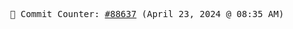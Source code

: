 <p align="center">
    <samp>
        📮 Commit Counter: <a href="https://github.com/Javascript-void0/Javascript-void0/commits/main">#88637</a> (April 23, 2024 @ 08:35 AM)
    </samp>
</p>